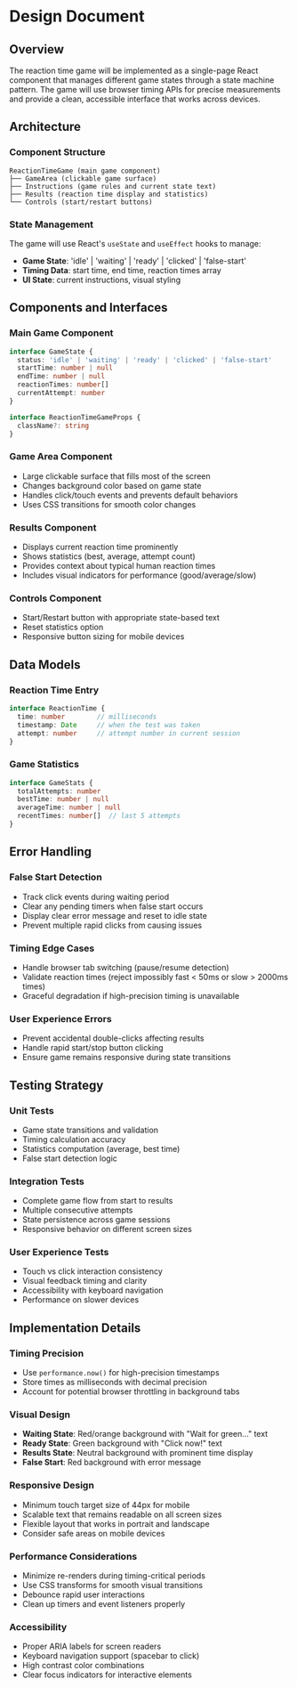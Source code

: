 # Design Document

## Overview

The reaction time game will be implemented as a single-page React component that manages different game states through a state machine pattern. The game will use browser timing APIs for precise measurements and provide a clean, accessible interface that works across devices.

## Architecture

### Component Structure
```
ReactionTimeGame (main game component)
├── GameArea (clickable game surface)
├── Instructions (game rules and current state text)
├── Results (reaction time display and statistics)
└── Controls (start/restart buttons)
```

### State Management
The game will use React's `useState` and `useEffect` hooks to manage:
- **Game State**: 'idle' | 'waiting' | 'ready' | 'clicked' | 'false-start'
- **Timing Data**: start time, end time, reaction times array
- **UI State**: current instructions, visual styling

## Components and Interfaces

### Main Game Component
```typescript
interface GameState {
  status: 'idle' | 'waiting' | 'ready' | 'clicked' | 'false-start'
  startTime: number | null
  endTime: number | null
  reactionTimes: number[]
  currentAttempt: number
}

interface ReactionTimeGameProps {
  className?: string
}
```

### Game Area Component
- Large clickable surface that fills most of the screen
- Changes background color based on game state
- Handles click/touch events and prevents default behaviors
- Uses CSS transitions for smooth color changes

### Results Component
- Displays current reaction time prominently
- Shows statistics (best, average, attempt count)
- Provides context about typical human reaction times
- Includes visual indicators for performance (good/average/slow)

### Controls Component
- Start/Restart button with appropriate state-based text
- Reset statistics option
- Responsive button sizing for mobile devices

## Data Models

### Reaction Time Entry
```typescript
interface ReactionTime {
  time: number        // milliseconds
  timestamp: Date     // when the test was taken
  attempt: number     // attempt number in current session
}
```

### Game Statistics
```typescript
interface GameStats {
  totalAttempts: number
  bestTime: number | null
  averageTime: number | null
  recentTimes: number[]  // last 5 attempts
}
```

## Error Handling

### False Start Detection
- Track click events during waiting period
- Clear any pending timers when false start occurs
- Display clear error message and reset to idle state
- Prevent multiple rapid clicks from causing issues

### Timing Edge Cases
- Handle browser tab switching (pause/resume detection)
- Validate reaction times (reject impossibly fast < 50ms or slow > 2000ms times)
- Graceful degradation if high-precision timing is unavailable

### User Experience Errors
- Prevent accidental double-clicks affecting results
- Handle rapid start/stop button clicking
- Ensure game remains responsive during state transitions

## Testing Strategy

### Unit Tests
- Game state transitions and validation
- Timing calculation accuracy
- Statistics computation (average, best time)
- False start detection logic

### Integration Tests
- Complete game flow from start to results
- Multiple consecutive attempts
- State persistence across game sessions
- Responsive behavior on different screen sizes

### User Experience Tests
- Touch vs click interaction consistency
- Visual feedback timing and clarity
- Accessibility with keyboard navigation
- Performance on slower devices

## Implementation Details

### Timing Precision
- Use `performance.now()` for high-precision timestamps
- Store times as milliseconds with decimal precision
- Account for potential browser throttling in background tabs

### Visual Design
- **Waiting State**: Red/orange background with "Wait for green..." text
- **Ready State**: Green background with "Click now!" text
- **Results State**: Neutral background with prominent time display
- **False Start**: Red background with error message

### Responsive Design
- Minimum touch target size of 44px for mobile
- Scalable text that remains readable on all screen sizes
- Flexible layout that works in portrait and landscape
- Consider safe areas on mobile devices

### Performance Considerations
- Minimize re-renders during timing-critical periods
- Use CSS transforms for smooth visual transitions
- Debounce rapid user interactions
- Clean up timers and event listeners properly

### Accessibility
- Proper ARIA labels for screen readers
- Keyboard navigation support (spacebar to click)
- High contrast color combinations
- Clear focus indicators for interactive elements
